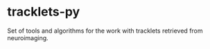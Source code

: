 # tracklets-py

Set of tools and algorithms for the work with tracklets retrieved from neuroimaging.



